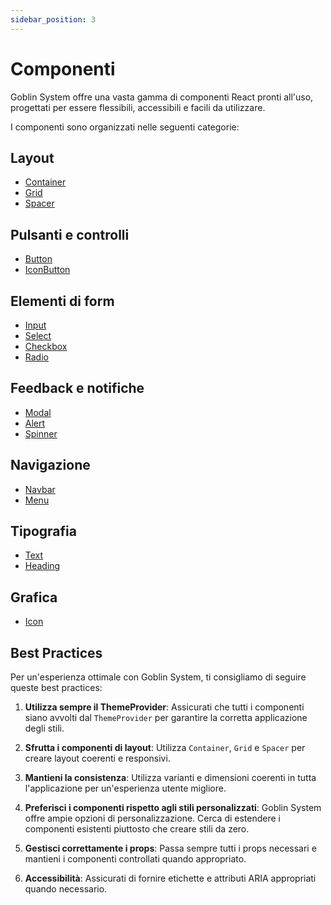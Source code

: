 ```yaml
---
sidebar_position: 3
---
```


# Componenti

Goblin System offre una vasta gamma di componenti React pronti all'uso, progettati per essere flessibili, accessibili e facili da utilizzare.

I componenti sono organizzati nelle seguenti categorie:

## Layout
- [Container](/docs/components/layout/container)
- [Grid](/docs/components/layout/grid)
- [Spacer](/docs/components/layout/spacer)

## Pulsanti e controlli
- [Button](/docs/components/buttons/button)
- [IconButton](/docs/components/buttons/iconbutton)

## Elementi di form
- [Input](/docs/components/form/input)
- [Select](/docs/components/form/select)
- [Checkbox](/docs/components/form/checkbox)
- [Radio](/docs/components/form/radio)

## Feedback e notifiche
- [Modal](/docs/components/feedback/modal)
- [Alert](/docs/components/feedback/alert)
- [Spinner](/docs/components/feedback/spinner)

## Navigazione
- [Navbar](/docs/components/navigation/navbar)
- [Menu](/docs/components/navigation/menu)

## Tipografia
- [Text](/docs/components/typography/text)
- [Heading](/docs/components/typography/heading)

## Grafica
- [Icon](/docs/components/graphics/icon)

## Best Practices

Per un'esperienza ottimale con Goblin System, ti consigliamo di seguire queste best practices:

1. **Utilizza sempre il ThemeProvider**: Assicurati che tutti i componenti siano avvolti dal `ThemeProvider` per garantire la corretta applicazione degli stili.

2. **Sfrutta i componenti di layout**: Utilizza `Container`, `Grid` e `Spacer` per creare layout coerenti e responsivi.

3. **Mantieni la consistenza**: Utilizza varianti e dimensioni coerenti in tutta l'applicazione per un'esperienza utente migliore.

4. **Preferisci i componenti rispetto agli stili personalizzati**: Goblin System offre ampie opzioni di personalizzazione. Cerca di estendere i componenti esistenti piuttosto che creare stili da zero.

5. **Gestisci correttamente i props**: Passa sempre tutti i props necessari e mantieni i componenti controllati quando appropriato.

6. **Accessibilità**: Assicurati di fornire etichette e attributi ARIA appropriati quando necessario.

